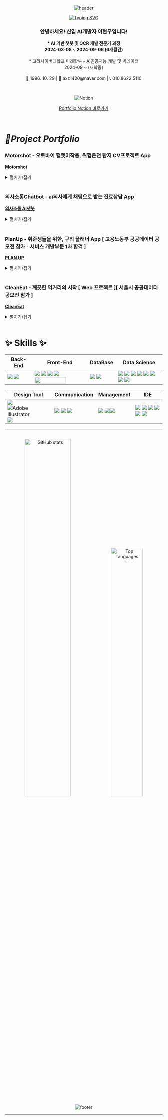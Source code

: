<div align="center">
  
  ![header](https://capsule-render.vercel.app/api?type=waving&color=6994CDEE&text=&animation=twinkling&height=100)
  
</div>




<!-- ![Anurag's GitHub stats](https://github-readme-stats.vercel.app/api?username=2klips&show_icons=true&theme=radical) -->

<div align="center">
  
<a href="https://git.io/typing-svg"><img src="https://readme-typing-svg.demolab.com?font=Alkatra&color=58A6FF&size=35&pause=1000&center=true&vCenter=true&random=false&width=435&lines=Hello%2C+2klips's%20Github!" alt="Typing SVG" /></a>  

</div>

<div align="center">
  
### 안녕하세요! 신입 AI개발자 이현우입니다!

<p align="center">
  <strong>* AI 기반 챗봇 및 OCR 개발 전문가 과정</strong><br>
  <strong>2024-03-08 ~ 2024-09-06 (6개월간)</strong><br>
  <br>
  * 고려사이버대학교 미래학부 - AI인공지능 개발 및 빅데이터<br>
  2024-09 ~ (재학중)<br>
  <br>
  📅 1996. 10. 29 | 📧 axz1420@naver.com | 📞 010.8622.5110 
</p>

</div>

<br>

<div align="center">
  
![Notion](https://img.shields.io/badge/Notion-%23000000.svg?style=for-the-badge&logo=notion&logoColor=white)

[Portfolio Notion 바로가기](https://glowing-hardcover-f38.notion.site/ae343fb8391b42d485ab929327244aff?pvs=4)
</div>

<br>

  # *📌Project Portfolio*

### **Motorshot - 오토바이 핼멧미착용, 위험운전 탐지 CV프로젝트 App**
**[Motorshot](https://github.com/2klips/MotorShot)**

<details>
   <summary>펼치기/접기</summary>
  
  > - Yolov8을 기반으로 학습한 분석 model
  > - 오토바이 운전자 이미지, 동영상 캡쳐등을 통해 Dataset 제작
  > - 동영상을 분석하여, 운전자의 헬멧 착용 여부, 위험운전(wheelie, danger conering..) 감지 
  > - React, Python ..
  
  https://github.com/2klips/MotorShot
  
  <br>
  
  <div align="center">
    
   ![image](https://github.com/user-attachments/assets/7180a8aa-7471-4042-b768-b36ff2c882d0)

  
  </div>

</details>

<br>

### **의사소통Chatbot - ai의사에게 채팅으로 받는 진료상담 App**
**[의사소통 AI챗봇](https://github.com/2klips/DoctorChatBot-front)**

<details>
   <summary>펼치기/접기</summary>
  
  > - GPT-NeoX 기반의 Polygloy-ko 모델을 사용, 파인튜닝을 진행한 자연어처리 ai챗봇 모델
  > - 채팅을 통해, 증상을 얘기하면 간단한 진료를 진행해주는 챗봇
  > - Android, React, Python ..
  
  https://github.com/2klips/DoctorChatBot-front
  
  <br>
  
  <div align="center">
    
   ![의사소통 - 기획서 초안 (1)](https://github.com/user-attachments/assets/f9f91e77-eb80-40d2-96bd-93290fb03247)
  
  </div>

</details>

<br>

### **PlanUp - 취준생들을 위한, 구직 플래너 App [ 고용노동부 공공데이터 공모전 참가 - 서비스 개발부문 1차 합격 ]**
**[PLAN UP](https://github.com/2klips/PlanUp_front)**  

<details>
   <summary>펼치기/접기</summary>
  
  > - 캘린더 기능을 통한 일정관리
  > - 구직사이트의 취업공고를 크롤링하여, 일정에 저장
  > - 자격증 시험 일정 Api를 통해 자격증 시험 검색 및 시험일정 등록
  > - Android, React, Python, Nodejs, FastApi
  
  <br>
  
  https://github.com/2klips/PlanUp_front
  
  <br>
  
  <div align="center">
    
   ![Planup_main](https://github.com/user-attachments/assets/4ff188da-f043-4f5f-b726-104a0ded24aa)
  
  </div>

</details>

<br>

### **CleanEat - 깨끗한 먹거리의 시작 [ Web 프로젝트 ][ 서울시 공공데이터 공모전 참가 ]**
**[CleanEat](https://github.com/user-attachments/assets/839ffadf-d5e6-4ac1-93da-6c2ba4c52517)**  

<details>
   <summary>펼치기/접기</summary>

  
  > - KaKaoMap을 기반으로, 음식점의 위생등급 및 모범음식점 확인서비스
  > - HTML + JavaScript 
  
  https://github.com/2klips/CleanEat-web_project
  
  <br>
  
  <div align="center">
    
  ![cleaneat_main](https://github.com/user-attachments/assets/839ffadf-d5e6-4ac1-93da-6c2ba4c52517)
  
  </div>
</details>





<br>

<h1>✨ Skills ✨</h1>

<p>  

  | Back-End | Front-End | DataBase | Data Science |
  | --- | --- | --- | --- |
  | <span><img src="https://img.shields.io/badge/node.js-6DA55F?style=flat&logo=node.js&logoColor=white"/></span> <span><img src="https://img.shields.io/badge/FastAPI-005571?style=flat&logo=fastapi"/></span> | <span><img src="https://img.shields.io/badge/HTML5-E34F26?style=flat&logo=html5&logoColor=white"/></span> <span><img src="https://img.shields.io/badge/CSS3-1572B6?style=flat&logo=css3&logoColor=white"/></span> <span><img src="https://img.shields.io/badge/JavaScript-F7DF1E?style=flat&logo=javascript&logoColor=black"/></span> <span><img src="https://img.shields.io/badge/React-61DAFB?style=flat&logo=react&logoColor=black"/></span> <span><img src="https://img.shields.io/badge/React_Native-20232A?style=flat&logo=react&logoColor=61DAFB" width="100" height="20"/></span> |  <span><img src="https://img.shields.io/badge/MySQL-4479A1?style=flat&logo=mysql&logoColor=white"/></span> <span><img src="https://img.shields.io/badge/MongoDB-%234ea94b.svg?style=flat&logo=mongodb&logoColor=white"/></span> | <span><img src="https://img.shields.io/badge/Python-3776AB?style=flat&logo=python&logoColor=white"/></span> <span><img src="https://img.shields.io/badge/Pandas-150458?style=flat&logo=pandas&logoColor=white"/></span>  <span><img src="https://img.shields.io/badge/Numpy-013243?style=flat&logo=numpy&logoColor=white"/></span>  <span><img src="https://img.shields.io/badge/scikit learn-F7931E?style=flat&logo=scikitlearn&logoColor=white"/></span> <span><img src="https://img.shields.io/badge/opencv-%23white.svg?style=flat&logo=opencv&logoColor=white"/></span> <span><img src="https://img.shields.io/badge/TensorFlow-%23FF6F00.svg?style=flat&logo=TensorFlow&logoColor=white"/></span> <span><img src="https://img.shields.io/badge/PyTorch-%23EE4C2C.svg?style=flat&logo=PyTorch&logoColor=white"/></span>  <span><img src="https://img.shields.io/badge/Keras-D00000?style=flat&logo=keras&logoColor=white"/></span> |
</p>

<p>
  
  | Design Tool | Communication | Management | IDE |
  | --- | --- | --- | --- |
  | <span><img src="https://img.shields.io/badge/adobe%20photoshop-08253c.svg?style=for-the-badge&logo=adobe%20photoshop&logoColor=37abff"/></span> <span>![Adobe Illustrator](https://img.shields.io/badge/adobe%20illustrator-%23FF9A00.svg?style=for-the-badge&logo=adobe%20illustrator&logoColor=white)</span> <span><img src="https://img.shields.io/badge/figma-F24E1E.svg?style=for-the-badge&logo=figma&logoColor=white" /></span> | <span><img src="https://img.shields.io/badge/Slack-4A154B?style=flat&logo=slack&logoColor=white"/></span> <span><img src="https://img.shields.io/badge/Zoom-2D8CFF?style=flat&logo=zoom&logoColor=white"/></span> <span><img src="https://img.shields.io/badge/Discord-5865F2?style=flat&logo=discord&logoColor=white"/></span> | <span><img src="https://img.shields.io/badge/git-F05032?style=flat&logo=git&logoColor=white"/></span> <span><img src="https://img.shields.io/badge/github-181717?style=flat&logo=github&logoColor=white"/></span><span><img src="https://img.shields.io/badge/npm-CB3837?style=flat&logo=npm&logoColor=white"/></span> | <span><img src="https://img.shields.io/badge/VisualStudioCode-007ACC?style=flat&logo=visualstudiocode&logoColor=white"/></span> <span><img src="https://img.shields.io/badge/PyCharm-8de86a?style=flat&logo=pycharm&logoColor=black"/></span> <img src="https://img.shields.io/badge/Sourcetree-0052CC.svg?style=round-square&logo=Sourcetree&logoColor=white"/></span> <span><img src="https://img.shields.io/badge/Postman-FF6C37.svg?style=round-square&logo=Postman&logoColor=white"/></span>  <span><img src="https://img.shields.io/badge/Jupyter-F37626.svg?style=round-square&logo=jupyter&logoColor=white"/></span> <span><img src="https://img.shields.io/badge/Google Colab-F9AB00.svg?style=round-square&logo=googlecolab&logoColor=white"/></span>
</p>

<hr>



<br>


<div align="center">
  <img src="https://github-readme-stats.vercel.app/api?username=2klips&theme=transparent&show_icons=true&&hide_border=true" alt="GitHub stats" style="width: 54%;" />
  <img src="https://github-readme-stats.vercel.app/api/top-langs/?username=2klips&layout=compact&theme=transparent&hide_border=true" alt="Top Languages" style="width: 45%;">
</div>

<p align="center">
  <img src="https://capsule-render.vercel.app/api?type=waving&color=0:ff7f50,100:1e90ff&height=100&section=footer" alt="footer" />
</p>

<hr>

<br>


